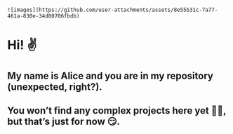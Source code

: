                                                                                                                                                ![images](https://github.com/user-attachments/assets/8e55b31c-7a77-461a-830e-34d80706fbdb)                            
# Hi! ✌ 
## My name is Alice and you are in my repository (unexpected, right?).
## You won’t find any complex projects here yet 🤷‍♀️, but that’s just for now 😏.

<!--
**NeMaliavka/NeMaliavka** is a ✨ _special_ ✨ repository because its `README.md` (this file) appears on your GitHub profile.



